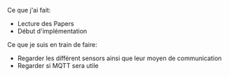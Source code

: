 Ce que j'ai fait: 
  - Lecture des Papers
  - Début d'implémentation

Ce que je suis en train de faire: 
  - Regarder les différent sensors ainsi que leur moyen de communication
  - Regarder si MQTT sera utile
